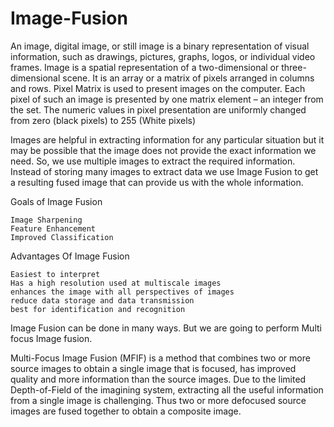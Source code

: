 # Image-Fusion
An image, digital image, or still image is a binary representation of visual information, such as drawings, pictures, graphs, logos, or individual video frames. Image is a spatial representation of a two-dimensional or three-dimensional scene. It is an array or a matrix of pixels arranged in columns and rows. Pixel Matrix is used to present images on the computer. Each pixel of such an image is presented by one matrix element – an integer from the set. The numeric values in pixel presentation are uniformly changed from zero (black pixels) to 255 (White pixels)

Images are helpful in extracting information for any particular situation but it may be possible that the image does not provide the exact information we need. So, we use multiple images to extract the required information. Instead of storing many images to extract data we use Image Fusion to get a resulting fused image that can provide us with the whole information.

Goals of Image Fusion

    Image Sharpening
    Feature Enhancement
    Improved Classification

Advantages Of Image Fusion
    
    Easiest to interpret
    Has a high resolution used at multiscale images
    enhances the image with all perspectives of images
    reduce data storage and data transmission
    best for identification and recognition

Image Fusion can be done in many ways. But we are going to perform Multi focus Image fusion.

Multi-Focus Image Fusion (MFIF) is a method that combines two or more source images to obtain a single image that is focused, has improved quality and more information than the source images. Due to the limited Depth-of-Field of the imagining system, extracting all the useful information from a single image is challenging. Thus two or more defocused source images are fused together to obtain a composite image.
